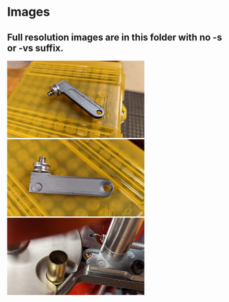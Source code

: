 # Images

## Full resolution images are in this folder with no -s or -vs suffix.

[![Top Side View](slide-top-side-vs.jpg)](slide-top-side-s.jpg "Top side.")
[![Bottom Side View](slide-bottom-side-vs.jpg)](slide-bottom-side-s.jpg "Bottom side.")
[![Slide Delivers Primer](slide-delivers-primer-vs.jpg)](slide-delivers-primer-s.jpg "Delivering the primer.")